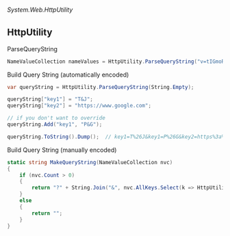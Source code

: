 ###### System.Web.HttpUtility
## HttpUtility

ParseQueryString
``` csharp
NameValueCollection nameValues = HttpUtility.ParseQueryString("v=tIGmoRdlosI&a=78945");
```

Build Query String (automatically encoded)
``` csharp
var queryString = HttpUtility.ParseQueryString(String.Empty);

queryString["key1"] = "T&J";
queryString["key2"] = "https://www.google.com";

// if you don't want to override
queryString.Add("key1", "P&G");

queryString.ToString().Dump();  // key1=T%26J&key1=P%26G&key2=https%3a%2f%2fwww.google.com
```

Build Query String (manually encoded)
``` csharp
static string MakeQueryString(NameValueCollection nvc)
{
    if (nvc.Count > 0)
    {
        return "?" + String.Join("&", nvc.AllKeys.Select(k => HttpUtility.UrlEncode(k) + "=" + HttpUtility.UrlEncode(nvc[k])));
    }
    else
    {
        return "";
    }
}
```


